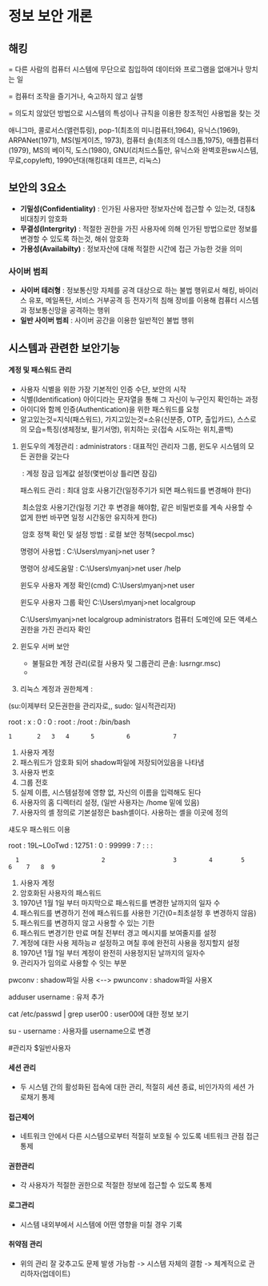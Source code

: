 # 정보 보안 개론

## 해킹

 = 다른 사람의 컴퓨터 시스템에 무단으로 침입하여 데이터와 프로그램을 없애거나 망치는 일

 = 컴퓨터 조작을 즐기거나, 숙고하지 않고 실행

 = 의도치 않았던 방법으로 시스템의 특성이나 규칙을 이용한 창조적인 사용법을 찾는 것 

   애니그마, 콜로서스(앨런튜링), pop-1(최초의 미니컴퓨터,1964), 유닉스(1969), ARPANet(1971), MS(빌게이츠, 1973), 컴퓨터 솔(최초의 데스크톱,1975), 애플컴퓨터(1979), MS의 베이직, 도스(1980), GNU(리처드스톨만, 유닉스와 완벽호환sw시스템, 무료,copyleft), 1990년대(해킹대회 데프콘, 리눅스)

## 보안의 3요소

- **기밀성(Confidentiality)** : 인가된 사용자만 정보자산에 접근할 수 있는것, 대칭&비대칭키 암호화
- **무결성(Intergrity)** : 적절한 권한을 가진 사용자에 의해 인가된 방법으로만 정보를 변경할 수 있도록 하는것, 해쉬 암호화
- **가용성(Availabilty)** : 정보자산에 대해 적절한 시간에 접근 가능한 것을 의미

### 사이버 범죄

- **사이버 테러형** : 정보통신망 자체를 공격 대상으로 하는 불법 행위로서 해킹, 바이러스 유포, 메일폭탄, 서비스 거부공격 등 전자기적 침해 장비를 이용해 컴퓨터 시스템과 정보통신망을 공격하는 행위
- **일반 사이버 범죄** : 사이버 공간을 이용한 일반적인 불법 행위

## 시스템과 관련한 보안기능

#### 계정 및 패스워드 관리 

- 사용자 식별을 위한 가장 기본적인 인증 수단, 보안의 시작
- 식별(Identification) 아이디라는 문자열을 통해 그 자신이 누구인지 확인하는 과정
- 아이디와 함께 인증(Authentication)을 위한 패스워드를 요청
- 알고있는것=지식(패스워드), 가지고있는것=소유(신분증, OTP, 출입카드), 스스로의 모습=특징(생체정보, 필기서명), 위치하는 곳(접속 시도하는 위치,콜백)

1. 윈도우의 계정관리 : administrators : 대표적인 관리자 그룹, 윈도우 시스템의 모든 권한을 갖는다

   ​															  : 계정 잠금 임계값 설정(몇번이상 틀리면 잠김)

   패스워드 관리 : 최대 암호 사용기간(일정주기가 되면 패스워드를 변경해야 한다)

   ​                           최소암호 사용기간(일정 기간 후 변경을 해야함, 같은 비밀번호를 계속 사용할 수 없게 한번 							바꾸면 일정 시간동안 유지하게 한다)

   ​							암호 정책 확인 및 설정 방법 : 로컬 보안 정책(secpol.msc)

   명령어 사용법 :  C:\Users\myanj>net user ?

   명령어 상세도움말 : C:\Users\myanj>net user /help

   윈도우 사용자 계정 확인(cmd) C:\Users\myanj>net user

   윈도우 사용자 그룹 확인   C:\Users\myanj>net localgroup 

   C:\Users\myanj>net localgroup administrators  컴퓨터 도메인에 모든 액세스 권한을 가진 관리자 확인

2. 윈도우 서버 보안 

   - 불필요한 계정 관리(로컬 사용자 및 그룹관리 콘솔: lusrngr.msc)
   - 

3.  리눅스 계정과 권한체계 :

   (su:이제부터 모든권한을 관리자로,, sudo: 일시적관리자)

   root : x : 0 : 0 : root : /root : /bin/bash

    1       2   3   4      5         6            7

   1. 사용자 계정
   2. 패스워드가 암호화 되어 shadow파일에 저장되어있음을 나타냄
   3. 사용자 번호
   4. 그룹 전호
   5. 실제 이름, 시스템설정에 영향 없, 자신의 이름을 입력해도 된다
   6. 사용자의 홈 디렉터리 설정, (일반 사용자는 /home 밑에 있음)
   7. 사용자의 셸 정의로 기본설정은 bash셸이다. 사용하는 셸을 이곳에 정의

   섀도우 패스워드 이용

   root   :   $1$9L~L0oTwd  : 12751  : 0 : 99999 :  7  :    :   :

      1                       2                   3         4        5        6    7   8  9

   1. 사용자 계정
   2. 암호화된 사용자의 패스워드
   3. 1970년 1월 1일 부터 마지막으로 패스워드를 변경한 날까지의 일자 수
   4. 패스워드를 변경하기 전에 패스워드를 사용한 기간(0=최초설정 후 변경하지 않음)
   5. 패스워드를 변경하지 않고 사용할 수 있는 기한
   6. 패스워드 변경기한 만료 며칠 전부터 경고 메시지를 보여줄지를 설정
   7. 계정에 대한 사용 제하능ㄹ 설정하고 며칠 후에 완전히 사용을 정지할지 설정
   8. 1970년 1월 1일 부터 계정이 완전히 사용정지된 날까지의 일자수
   9. 관리자가 임의로 사용할 수 잇는 부분

   pwconv : shadow파일 사용  <--> pwunconv : shadow파일 사용X

   adduser username  :  유저 추가

   cat /etc/passwd | grep user00 :  user00에 대한 정보 보기

   su - username : 사용자를 username으로 변경

   #관리자 $일반사용자

#### 세션 관리 

- 두 시스템 간의 활성화된 접속에 대한 관리, 적절히 세션 종료, 비인가자의 세션 가로채기 통제

#### 접근제어 

- 네트워크 안에서 다른 시스템으로부터 적절히 보호될 수 있도록 네트워크 관점 접근통제

#### 권한관리 

- 각 사용자가 적절한 권한으로 적절한 정보에 접근할 수 있도록 통제

#### 로그관리 

- 시스템 내외부에서 시스템에 어떤 영향을  미칠 경우 기록

#### 취약점 관리 

- 위의 관리 잘 갖추고도 문제 발생 가능함 -> 시스템 자체의 결함 -> 체계적으로 관리하자(업데이트)



